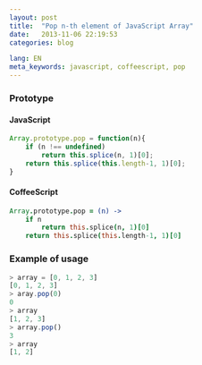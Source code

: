 ```yaml
---
layout: post
title:  "Pop n-th element of JavaScript Array"
date:   2013-11-06 22:19:53
categories: blog

lang: EN
meta_keywords: javascript, coffeescript, pop
---
```


### Prototype

#### JavaScript

``` javascript
Array.prototype.pop = function(n){
    if (n !== undefined)
        return this.splice(n, 1)[0];
    return this.splice(this.length-1, 1)[0];
}
```


#### CoffeeScript

``` coffee
Array.prototype.pop = (n) ->
    if n
        return this.splice(n, 1)[0]
    return this.splice(this.length-1, 1)[0]
```

### Example of usage

``` javascript
> array = [0, 1, 2, 3]
[0, 1, 2, 3]
> aray.pop(0)
0
> array
[1, 2, 3]
> array.pop()
3
> array
[1, 2]
```
